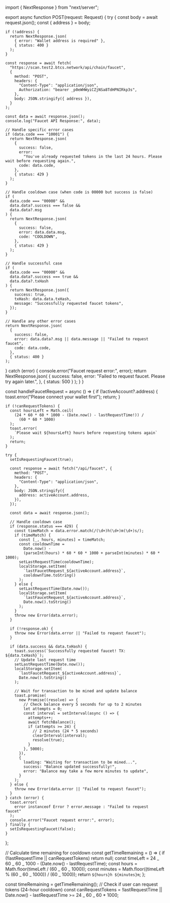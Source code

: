 import { NextResponse } from "next/server";

export async function POST(request: Request) {
try {
const body = await request.json();
const { address } = body;

    if (!address) {
      return NextResponse.json(
        { error: "Wallet address is required" },
        { status: 400 }
      );
    }

    const response = await fetch(
      "https://scan.test2.btcs.network/api/chain/faucet",
      {
        method: "POST",
        headers: {
          "Content-Type": "application/json",
          Authorization: "bearer _p0eWHWyiCZjNSa8TdHPNIRkp3s",
        },
        body: JSON.stringify({ address }),
      }
    );

    const data = await response.json();
    console.log("Faucet API Response:", data);

    // Handle specific error cases
    if (data.code === "10001") {
      return NextResponse.json(
        {
          success: false,
          error:
            "You've already requested tokens in the last 24 hours. Please wait before requesting again.",
          code: data.code,
        },
        { status: 429 }
      );
    }

    // Handle cooldown case (when code is 00000 but success is false)
    if (
      data.code === "00000" &&
      data.data?.success === false &&
      data.data?.msg
    ) {
      return NextResponse.json(
        {
          success: false,
          error: data.data.msg,
          code: "COOLDOWN",
        },
        { status: 429 }
      );
    }

    // Handle successful case
    if (
      data.code === "00000" &&
      data.data?.success === true &&
      data.data?.txHash
    ) {
      return NextResponse.json({
        success: true,
        txHash: data.data.txHash,
        message: "Successfully requested faucet tokens",
      });
    }

    // Handle any other error cases
    return NextResponse.json(
      {
        success: false,
        error: data.data?.msg || data.message || "Failed to request faucet",
        code: data.code,
      },
      { status: 400 }
    );

} catch (error) {
console.error("Faucet request error:", error);
return NextResponse.json(
{
success: false,
error: "Failed to request faucet. Please try again later.",
},
{ status: 500 }
);
}
}

const handleFaucetRequest = async () => {
if (!activeAccount?.address) {
toast.error("Please connect your wallet first");
return;
}

    if (!canRequestTokens) {
      const hoursLeft = Math.ceil(
        (24 * 60 * 60 * 1000 - (Date.now() - lastRequestTime!)) /
          (60 * 60 * 1000)
      );
      toast.error(
        `Please wait ${hoursLeft} hours before requesting tokens again`
      );
      return;
    }

    try {
      setIsRequestingFaucet(true);

      const response = await fetch("/api/faucet", {
        method: "POST",
        headers: {
          "Content-Type": "application/json",
        },
        body: JSON.stringify({
          address: activeAccount.address,
        }),
      });

      const data = await response.json();

      // Handle cooldown case
      if (response.status === 429) {
        const timeMatch = data.error.match(/(\d+)h(\d+)m(\d+)s/);
        if (timeMatch) {
          const [_, hours, minutes] = timeMatch;
          const cooldownTime =
            Date.now() -
            (parseInt(hours) * 60 * 60 * 1000 + parseInt(minutes) * 60 * 1000);
          setLastRequestTime(cooldownTime);
          localStorage.setItem(
            `lastFaucetRequest_${activeAccount.address}`,
            cooldownTime.toString()
          );
        } else {
          setLastRequestTime(Date.now());
          localStorage.setItem(
            `lastFaucetRequest_${activeAccount.address}`,
            Date.now().toString()
          );
        }
        throw new Error(data.error);
      }

      if (!response.ok) {
        throw new Error(data.error || "Failed to request faucet");
      }

      if (data.success && data.txHash) {
        toast.success(`Successfully requested faucet! TX: ${data.txHash}`);
        // Update last request time
        setLastRequestTime(Date.now());
        localStorage.setItem(
          `lastFaucetRequest_${activeAccount.address}`,
          Date.now().toString()
        );

        // Wait for transaction to be mined and update balance
        toast.promise(
          new Promise((resolve) => {
            // Check balance every 5 seconds for up to 2 minutes
            let attempts = 0;
            const interval = setInterval(async () => {
              attempts++;
              await fetchBalance();
              if (attempts >= 24) {
                // 2 minutes (24 * 5 seconds)
                clearInterval(interval);
                resolve(true);
              }
            }, 5000);
          }),
          {
            loading: "Waiting for transaction to be mined...",
            success: "Balance updated successfully!",
            error: "Balance may take a few more minutes to update",
          }
        );
      } else {
        throw new Error(data.error || "Failed to request faucet");
      }
    } catch (error) {
      toast.error(
        error instanceof Error ? error.message : "Failed to request faucet"
      );
      console.error("Faucet request error:", error);
    } finally {
      setIsRequestingFaucet(false);
    }

};

// Calculate time remaining for cooldown
const getTimeRemaining = () => {
if (!lastRequestTime || canRequestTokens) return null;
const timeLeft = 24 _ 60 _ 60 _ 1000 - (Date.now() - lastRequestTime);
const hours = Math.floor(timeLeft / (60 _ 60 _ 1000));
const minutes = Math.floor((timeLeft % (60 _ 60 _ 1000)) / (60 _ 1000));
return `${hours}h ${minutes}m`;
};

const timeRemaining = getTimeRemaining();
// Check if user can request tokens (24-hour cooldown)
const canRequestTokens =
!lastRequestTime || Date.now() - lastRequestTime >= 24 _ 60 _ 60 \* 1000;
